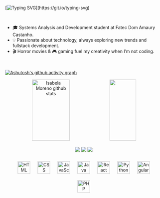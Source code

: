 [![Typing SVG](https://readme-typing-svg.herokuapp.com/?color=3b82f6&size=35&center=true&vCenter=true&width=1000&lines=Hi!+I'm+Isabela+:D;I'm+17+years+old;Welcome+to+my+world+of+code!)](https://git.io/typing-svg)

<br>

- 🎓 Systems Analysis and Development student at Fatec Dom Amaury Castanho.
- 💡 Passionate about technology, always exploring new trends and fullstack development.
- 🎬 Horror movies & 🎮 gaming fuel my creativity when I’m not coding.

<br>

[![Ashutosh's github activity graph](https://github-readme-activity-graph.vercel.app/graph?username=isabmoreeno&bg_color=0d1117&color=3b82f6&line=3b82f6&point=60a5fa&area=true&hide_border=true)](https://github.com/ashutosh00710/github-readme-activity-graph)


<div align="center">  
  <img width="49%" height="195px" src="https://github-readme-stats.vercel.app/api?username=isabmoreeno&show_icons=true&count_private=true&hide_border=true&title_color=3b82f6&icon_color=3b82f6&text_color=c9d1d9&bg_color=00000000" alt="Isabela Moreno github stats" /> 
  <img width="41%" height="195px" src="https://github-readme-stats.vercel.app/api/top-langs/?username=isabmoreeno&layout=compact&hide_border=true&title_color=3b82f6&text_color=3b82f6&bg_color=00000000" />
</div>

<br>

<div align="center">
  <a href="https://instagram.com/isabmoreeno" target="_blank"><img src="https://img.shields.io/badge/-Instagram-%23E4405F?style=for-the-badge&logo=instagram&logoColor=white" target="_blank"></a>
  <a href = "mailto:isabelamoreno.souza16@gmail.com"><img src="https://img.shields.io/badge/Gmail-D14836?style=for-the-badge&logo=gmail&logoColor=white" target="_blank"></a>
  <a href="https://www.linkedin.com/in/isabela-moreno-46a21a328/" target="_blank"><img src="https://img.shields.io/badge/-LinkedIn-%230077B5?style=for-the-badge&logo=linkedin&logoColor=white" target="_blank"></a> 
</div>

<br>

<div align="center">
  <img src="https://cdn.jsdelivr.net/gh/devicons/devicon@latest/icons/html5/html5-original.svg" title="HTML" width="40px" style="margin: 10px;">
  <img src="https://cdn.jsdelivr.net/gh/devicons/devicon@latest/icons/css3/css3-original.svg" title="CSS" width="40px" style="margin: 10px;">
  <img src="https://cdn.jsdelivr.net/gh/devicons/devicon@latest/icons/javascript/javascript-original.svg" title="JavaScript" width="40px" style="margin: 10px;">
  <img src="https://cdn.jsdelivr.net/gh/devicons/devicon@latest/icons/java/java-original.svg" title="Java" width="40px" style="margin: 10px;">
  <img src="https://cdn.jsdelivr.net/gh/devicons/devicon@latest/icons/react/react-original.svg" title="React" width="40px" style="margin: 10px;">
  <img src="https://cdn.jsdelivr.net/gh/devicons/devicon@latest/icons/python/python-original.svg" title="Python" width="40px" style="margin: 10px;">
  <img src="https://cdn.jsdelivr.net/gh/devicons/devicon@latest/icons/angular/angular-original.svg" title="Angular" width="40px" style="margin: 10px;">
  <img src="https://cdn.jsdelivr.net/gh/devicons/devicon@latest/icons/php/php-original.svg" title="PHP" width="40px" style="margin: 10px;">
</div>


  
